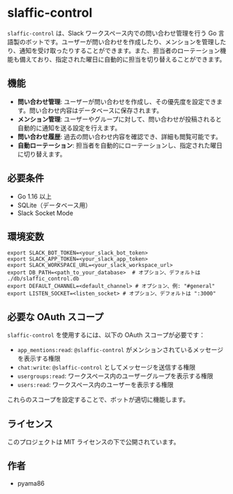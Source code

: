 # slaffic-control

`slaffic-control` は、Slack ワークスペース内での問い合わせ管理を行う Go 言語製のボットです。ユーザーが問い合わせを作成したり、メンションを管理したり、通知を受け取ったりすることができます。また、担当者のローテーション機能も備えており、指定された曜日に自動的に担当を切り替えることができます。

## 機能

- **問い合わせ管理**: ユーザーが問い合わせを作成し、その優先度を設定できます。問い合わせ内容はデータベースに保存されます。
- **メンション管理**: ユーザーやグループに対して、問い合わせが投稿されると自動的に通知を送る設定を行えます。
- **問い合わせ履歴**: 過去の問い合わせ内容を確認でき、詳細も閲覧可能です。
- **自動ローテーション**: 担当者を自動的にローテーションし、指定された曜日に切り替えます。

## 必要条件

- Go 1.16 以上
- SQLite（データベース用）
- Slack Socket Mode

## 環境変数
```
export SLACK_BOT_TOKEN=<your_slack_bot_token>
export SLACK_APP_TOKEN=<your_slack_app_token>
export SLACK_WORKSPACE_URL=<your_slack_workspace_url>
export DB_PATH=<path_to_your_database>  # オプション、デフォルトは ./db/slaffic_control.db
export DEFAULT_CHANNEL=<default_channel> # オプション、例: "#general"
export LISTEN_SOCKET=<listen_socket> # オプション、デフォルトは ":3000"
```

## 必要な OAuth スコープ

`slaffic-control` を使用するには、以下の OAuth スコープが必要です：

- `app_mentions:read`: `@slaffic-control` がメンションされているメッセージを表示する権限
- `chat:write`: `@slaffic-control` としてメッセージを送信する権限
- `usergroups:read`: ワークスペース内のユーザーグループを表示する権限
- `users:read`: ワークスペース内のユーザーを表示する権限

これらのスコープを設定することで、ボットが適切に機能します。

## ライセンス
このプロジェクトは MIT ライセンスの下で公開されています。

## 作者
- pyama86
